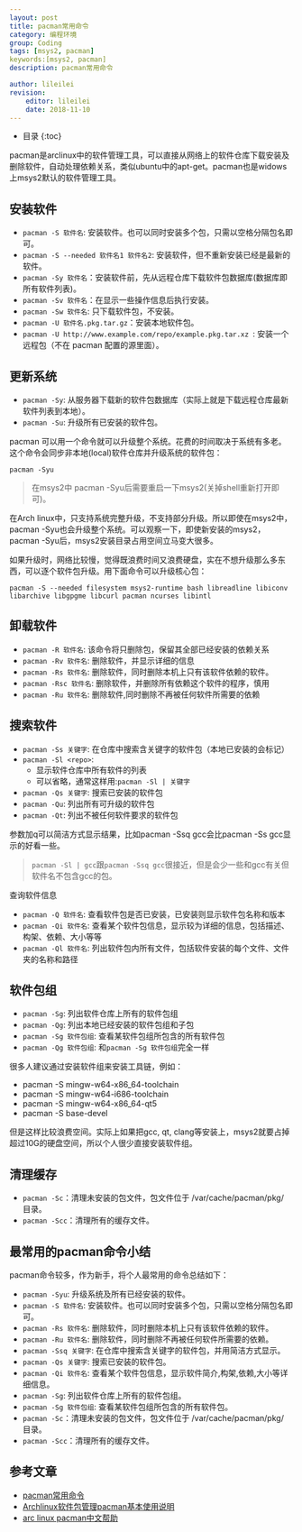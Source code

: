 ```yaml
---
layout: post
title: pacman常用命令
category: 编程环境
group: Coding
tags: [msys2, pacman]
keywords:[msys2, pacman]
description: pacman常用命令

author: lileilei
revision:
    editor: lileilei
    date: 2018-11-10
---
```


+ 目录
{:toc}

pacman是arclinux中的软件管理工具，可以直接从网络上的软件仓库下载安装及删除软件，自动处理依赖关系，类似ubuntu中的apt-get。pacman也是widows上msys2默认的软件管理工具。

## 安装软件

+ `pacman -S 软件名`: 安装软件。也可以同时安装多个包，只需以空格分隔包名即可。
+ `pacman -S --needed 软件名1 软件名2`: 安装软件，但不重新安装已经是最新的软件。
+ `pacman -Sy 软件名`：安装软件前，先从远程仓库下载软件包数据库(数据库即所有软件列表)。
+ `pacman -Sv 软件名`：在显示一些操作信息后执行安装。
+ `pacman -Sw 软件名`: 只下载软件包，不安装。
+ `pacman -U 软件名.pkg.tar.gz`：安装本地软件包。
+ `pacman -U http://www.example.com/repo/example.pkg.tar.xz `: 安装一个远程包（不在 pacman 配置的源里面）。

## 更新系统

+ `pacman -Sy`: 从服务器下载新的软件包数据库（实际上就是下载远程仓库最新软件列表到本地）。
+ `pacman -Su`: 升级所有已安装的软件包。

pacman 可以用一个命令就可以升级整个系统。花费的时间取决于系统有多老。这个命令会同步非本地(local)软件仓库并升级系统的软件包：

~~~shell
pacman -Syu
~~~

> 在msys2中 pacman -Syu后需要重启一下msys2(关掉shell重新打开即可)。

在Arch linux中，只支持系统完整升级，不支持部分升级。所以即使在msys2中，pacman -Syu也会升级整个系统。可以观察一下，即使新安装的msys2，pacman -Syu后，msys2安装目录占用空间立马变大很多。

如果升级时，网络比较慢，觉得既浪费时间又浪费硬盘，实在不想升级那么多东西，可以逐个软件包升级。用下面命令可以升级核心包：

~~~shell
pacman -S --needed filesystem msys2-runtime bash libreadline libiconv libarchive libgpgme libcurl pacman ncurses libintl
~~~

## 卸载软件

+ `pacman -R 软件名`: 该命令将只删除包，保留其全部已经安装的依赖关系
+ `pacman -Rv 软件名`: 删除软件，并显示详细的信息
+ `pacman -Rs 软件名`: 删除软件，同时删除本机上只有该软件依赖的软件。
+ `pacman -Rsc 软件名`: 删除软件，并删除所有依赖这个软件的程序，慎用
+ `pacman -Ru 软件名`: 删除软件,同时删除不再被任何软件所需要的依赖

## 搜索软件

+ `pacman -Ss 关键字`: 在仓库中搜索含关键字的软件包（本地已安装的会标记）
+ `pacman -Sl <repo>`:
    - 显示软件仓库中所有软件的列表
    - <repo> 可以省略，通常这样用:`pacman -Sl | 关键字`
+ `pacman -Qs 关键字`: 搜索已安装的软件包
+ `pacman -Qu`: 列出所有可升级的软件包
+ `pacman -Qt`: 列出不被任何软件要求的软件包

参数加q可以简洁方式显示结果，比如pacman -Ssq gcc会比pacman -Ss gcc显示的好看一些。

> `pacman -Sl | gcc`跟`pacman -Ssq gcc`很接近，但是会少一些和gcc有关但软件名不包含gcc的包。


查询软件信息

+ `pacman -Q 软件名`: 查看软件包是否已安装，已安装则显示软件包名称和版本
+ `pacman -Qi 软件名`: 查看某个软件包信息，显示较为详细的信息，包括描述、构架、依赖、大小等等
+ `pacman -Ql 软件名`: 列出软件包内所有文件，包括软件安装的每个文件、文件夹的名称和路径

## 软件包组

+ `pacman -Sg`: 列出软件仓库上所有的软件包组
+ `pacman -Qg`: 列出本地已经安装的软件包组和子包
+ `pacman -Sg 软件包组`: 查看某软件包组所包含的所有软件包
+ `pacman -Qg 软件包组`: 和`pacman -Sg 软件包组`完全一样

很多人建议通过安装软件组来安装工具链，例如：

+ pacman -S mingw-w64-x86_64-toolchain
+ pacman -S mingw-w64-i686-toolchain
+ pacman -S mingw-w64-x86_64-qt5
+ pacman -S base-devel

但是这样比较浪费空间。实际上如果把gcc, qt, clang等安装上，msys2就要占掉超过10G的硬盘空间，所以个人很少直接安装软件组。

## 清理缓存

+ `pacman -Sc`：清理未安装的包文件，包文件位于 /var/cache/pacman/pkg/ 目录。
+ `pacman -Scc`：清理所有的缓存文件。

## 最常用的pacman命令小结

pacman命令较多，作为新手，将个人最常用的命令总结如下：

+ `pacman -Syu`: 升级系统及所有已经安装的软件。
+ `pacman -S 软件名`: 安装软件。也可以同时安装多个包，只需以空格分隔包名即可。
+ `pacman -Rs 软件名`: 删除软件，同时删除本机上只有该软件依赖的软件。
+ `pacman -Ru 软件名`: 删除软件，同时删除不再被任何软件所需要的依赖。
+ `pacman -Ssq 关键字`: 在仓库中搜索含关键字的软件包，并用简洁方式显示。
+ `pacman -Qs 关键字`: 搜索已安装的软件包。
+ `pacman -Qi 软件名`: 查看某个软件包信息，显示软件简介,构架,依赖,大小等详细信息。
+ `pacman -Sg`: 列出软件仓库上所有的软件包组。
+ `pacman -Sg 软件包组`: 查看某软件包组所包含的所有软件包。
+ `pacman -Sc`：清理未安装的包文件，包文件位于 /var/cache/pacman/pkg/ 目录。
+ `pacman -Scc`：清理所有的缓存文件。

## 参考文章

+ [pacman常用命令](https://www.jianshu.com/p/ea651cdc5530) 
+ [
Archlinux软件包管理pacman基本使用说明](https://blog.csdn.net/kxp9545/article/details/73695046)
+ [arc linux pacman中文帮助](https://wiki.archlinux.org/index.php/Pacman_(%E7%AE%80%E4%BD%93%E4%B8%AD%E6%96%87))